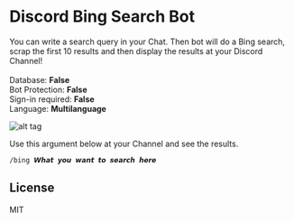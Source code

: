 # Discord Bing Search Bot
You can write a search query in your Chat. Then bot will do a Bing search, scrap the first 10 results and then display the results at your Discord Channel!
<br />
<br />
Database: **False**
<br />
Bot Protection: **False**
<br />
Sign-in required: **False**
<br />
Language: **Multilanguage**
<br />

![alt tag](https://i.imgur.com/jmVw6Da.jpg)

Use this argument below at your Channel and see the results.
```   
/bing 𝙒𝙝𝙖𝙩 𝙮𝙤𝙪 𝙬𝙖𝙣𝙩 𝙩𝙤 𝙨𝙚𝙖𝙧𝙘𝙝 𝙝𝙚𝙧𝙚
```  


## License  
MIT
